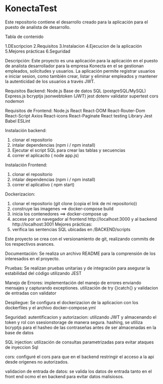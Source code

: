 # KonectaTest
Este repositorio contiene el desarrollo creado para la aplicación para el puesto de analista de desarrollo.

Tabla de contenido

1.DEscripcion
2.Requisitos
3.Instalacion
4.Ejecucion de la aplicación
5.Mejores prácticas
6.Seguridad

Descripción:
Este proyecto es una aplicación para la aplicación en el puesto de analista desarrollador para la empresa Konecta en el se gestionan empleados, solicitudes y usuarios. La aplicación permite registrar usuarios e iniciar sesion, como también crear, listar y eliminar empleados y mantener la autenticidad de los usuarios a través JWT.

Requisitos Backend:
Node.js
Base de datos SQL (postgreSQL/MySQL)
Express.js 
bcryptjs
jsonwebtoken (JWT)
jest
dotenv
validator
supertest
cors
nodemon

Requisitos de Frontend:
Node.js
React
React-DOM
React-Router-Dom
React-Script
Axios
React-icons
React-Paginate
React testing Library
Jest 
Babel
ESLint

Instalación backend:

1. clonar el repositorio
2.  intalar dependencias (npm i / npm install)
3. Ejecutar el script SQL para crear las tablas y secuencias
4. correr el aplicacito ( node app.js)

Instalación Frontend:

1. clonar el repositorio
2. intalar dependencias (npm i / npm install)
3. correr el aplicativo ( npm start)

Dockerizacion:
1. clonar el repositorio (git clone (copia el link de mi repositorio))
2. construye las imagenes ==> docker-compose build
3. inicia los contenedores  ==> docker-compose up
4. accese por un navegador al frontend 
http://localhost:3000
y al backend
http://localhost:3001
Mejores prácticas:
5. verifica las sentencias SQL ubicadas en /BACKEND/scripts


Este proyecto se crea con el versionamiento de git, realizando commits de los respectivos avances.

Documentación: Se realiza un archivo README para la comprensión de los interesados en el proyecto.

Pruebas: Se realizan pruebas unitarias y de integración para asegurar la estabilidad del código utilizando JEST

Manejo de Errores: implementación del manejo de errores enviando mensajes y capturando exceptiones. utilización de try {}catch{} y validacion de entradas con validator

Despliegue: Se configura el dockerizacion de la aplicacion con los dockerfiles y el archivo docker-compose.yml


Seguridad:
autentificacion y autorizacion: utilizando JWT y almacenando el token y rol con ssesionstorage de manera segura.
hashing, se utiliza bcryptjs para el hasheo de las contraseñas antes de ser almacenadas en la base de datos

SQL injection:  utilización de consultas parametrizadas para evitar ataques de inyeccion Sql

cors: configuré el cors para que en el backend restringir el acceso a la api desde origenes no autorizados.

validacion de entrada de datos: se valida los datos de entrada tanto en el front end ocmo el en backend para evitar datos malisiosos.